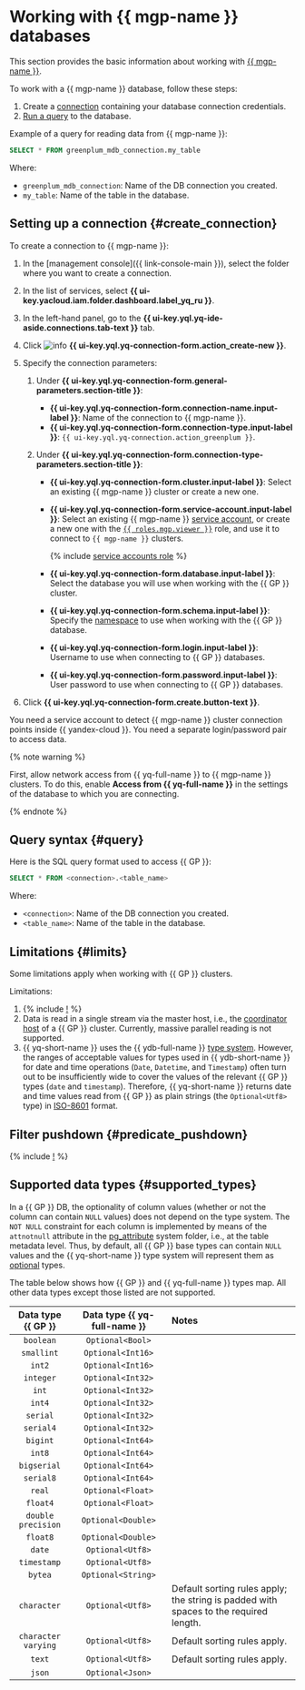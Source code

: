 # Working with {{ mgp-name }} databases

This section provides the basic information about working with [{{ mgp-name }}](https://yandex.cloud/ru/services/managed-greenplum).

To work with a {{ mgp-name }} database, follow these steps:
1. Create a [connection](../concepts/glossary.md#connection) containing your database connection credentials.
1. [Run a query](#query) to the database.

Example of a query for reading data from {{ mgp-name }}:

```sql
SELECT * FROM greenplum_mdb_connection.my_table
```

Where:
* `greenplum_mdb_connection`: Name of the DB connection you created.
* `my_table`: Name of the table in the database.


## Setting up a connection {#create_connection}

To create a connection to {{ mgp-name }}:
1. In the [management console]({{ link-console-main }}), select the folder where you want to create a connection.
1. In the list of services, select **{{ ui-key.yacloud.iam.folder.dashboard.label_yq_ru }}**.
1. In the left-hand panel, go to the **{{ ui-key.yql.yq-ide-aside.connections.tab-text }}** tab.
1. Click ![info](../../_assets/console-icons/plus.svg) **{{ ui-key.yql.yq-connection-form.action_create-new }}**.
1. Specify the connection parameters:

   1. Under **{{ ui-key.yql.yq-connection-form.general-parameters.section-title }}**:

      * **{{ ui-key.yql.yq-connection-form.connection-name.input-label }}**: Name of the connection to {{ mgp-name }}.
      * **{{ ui-key.yql.yq-connection-form.connection-type.input-label }}**: `{{ ui-key.yql.yq-connection.action_greenplum }}`.

   1. Under **{{ ui-key.yql.yq-connection-form.connection-type-parameters.section-title }}**:

      * **{{ ui-key.yql.yq-connection-form.cluster.input-label }}**: Select an existing {{ mgp-name }} cluster or create a new one.
      * **{{ ui-key.yql.yq-connection-form.service-account.input-label }}**: Select an existing {{ mgp-name }} [service account](../../iam/concepts/users/service-accounts.md), or create a new one with the [`{{ roles.mgp.viewer }}`](../../managed-greenplum/security/index.md#mgp-viewer) role, and use it to connect to `{{ mgp-name }}` clusters.

        {% include [service accounts role](../../_includes/query/service-accounts-role.md) %}

      * **{{ ui-key.yql.yq-connection-form.database.input-label }}**: Select the database you will use when working with the {{ GP }} cluster.
      * **{{ ui-key.yql.yq-connection-form.schema.input-label }}**: Specify the [namespace](https://docs.vmware.com/en/VMware-Greenplum/7/greenplum-database/admin_guide-ddl-ddl-schema.html) to use when working with the {{ GP }} database.
      * **{{ ui-key.yql.yq-connection-form.login.input-label }}**: Username to use when connecting to {{ GP }} databases.
      * **{{ ui-key.yql.yq-connection-form.password.input-label }}**: User password to use when connecting to {{ GP }} databases.


1. Click **{{ ui-key.yql.yq-connection-form.create.button-text }}**.

You need a service account to detect {{ mgp-name }} cluster connection points inside {{ yandex-cloud }}. You need a separate login/password pair to access data.

{% note warning %}

First, allow network access from {{ yq-full-name }} to {{ mgp-name }} clusters. To do this, enable **Access from {{ yq-full-name }}** in the settings of the database to which you are connecting.

{% endnote %}

## Query syntax {#query}
Here is the SQL query format used to access {{ GP }}:

```sql
SELECT * FROM <connection>.<table_name>
```

Where:
* `<connection>`: Name of the DB connection you created.
* `<table_name>`: Name of the table in the database.

## Limitations {#limits}

Some limitations apply when working with {{ GP }} clusters.

Limitations:
1. {% include [!](_includes/supported_requests.md) %}
1. Data is read in a single stream via the master host, i.e., the [coordinator host](https://docs.vmware.com/en/VMware-Greenplum/7/greenplum-database/admin_guide-intro-arch_overview.html) of a {{ GP }} cluster. Currently, massive parallel reading is not supported.
1. {{ yq-short-name }} uses the {{ ydb-full-name }} [type system](https://ydb.tech/docs/ru/yql/reference/types/primitive). However, the ranges of acceptable values for types used in {{ ydb-short-name }} for date and time operations (`Date`, `Datetime`, and `Timestamp`) often turn out to be insufficiently wide to cover the values of the relevant {{ GP }} types (`date` and `timestamp`). 
Therefore, {{ yq-short-name }} returns date and time values read from {{ GP }} as plain strings (the `Optional<Utf8>` type) in [ISO-8601](https://www.iso.org/iso-8601-date-and-time-format.html) format.

## Filter pushdown {#predicate_pushdown}

{% include [!](_includes/predicate_pushdown.md) %}

## Supported data types {#supported_types}

In a {{ GP }} DB, the optionality of column values (whether or not the column can contain `NULL` values) does not depend on the type system. The `NOT NULL` constraint for each column is implemented by means of the `attnotnull` attribute in the [pg_attribute](https://docs.vmware.com/en/VMware-Greenplum/7/greenplum-database/ref_guide-system_catalogs-pg_attribute.html) system folder, i.e., at the table metadata level. Thus, by default, all {{ GP }} base types can contain `NULL` values and the {{ yq-short-name }} type system will represent them as [optional](https://ydb.tech/docs/ru/yql/reference/types/optional) types. 

The table below shows how {{ GP }} and {{ yq-full-name }} types map. All other data types except those listed are not supported.

| Data type {{ GP }} | Data type {{ yq-full-name }} | Notes |
| :---: | :---: | :--- |
| `boolean` | `Optional<Bool>` | |
| `smallint` | `Optional<Int16>` | |
| `int2` | `Optional<Int16>` | |
| `integer` | `Optional<Int32>` | |
| `int` | `Optional<Int32>` | |
| `int4` | `Optional<Int32>` | |
| `serial` | `Optional<Int32>` | |
| `serial4` | `Optional<Int32>` | |
| `bigint` | `Optional<Int64>` | |
| `int8` | `Optional<Int64>` | |
| `bigserial` | `Optional<Int64>` | |
| `serial8` | `Optional<Int64>` | |
| `real` | `Optional<Float>` | |
| `float4` | `Optional<Float>` | |
| `double precision` | `Optional<Double>` | |
| `float8` | `Optional<Double>` | |
| `date` | `Optional<Utf8>` | |
| `timestamp` | `Optional<Utf8>` | |
| `bytea` | `Optional<String>` | |
| `character` | `Optional<Utf8>` | Default sorting rules apply; the string is padded with spaces to the required length. |
| `character varying` | `Optional<Utf8>` | Default sorting rules apply. |
| `text` | `Optional<Utf8>` | Default sorting rules apply. |
| `json` | `Optional<Json>` | |